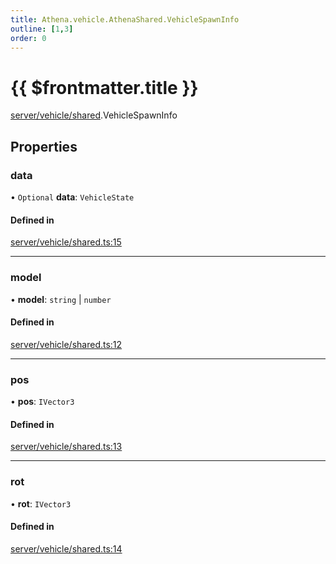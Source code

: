 ```yaml
---
title: Athena.vehicle.AthenaShared.VehicleSpawnInfo
outline: [1,3]
order: 0
---
```


# {{ $frontmatter.title }}


[server/vehicle/shared](../modules/server_vehicle_shared.md).VehicleSpawnInfo

## Properties

### data

• `Optional` **data**: `VehicleState`

#### Defined in

[server/vehicle/shared.ts:15](https://github.com/Stuyk/altv-athena/blob/41bbc82/src/core/server/vehicle/shared.ts#L15)

___

### model

• **model**: `string` \| `number`

#### Defined in

[server/vehicle/shared.ts:12](https://github.com/Stuyk/altv-athena/blob/41bbc82/src/core/server/vehicle/shared.ts#L12)

___

### pos

• **pos**: `IVector3`

#### Defined in

[server/vehicle/shared.ts:13](https://github.com/Stuyk/altv-athena/blob/41bbc82/src/core/server/vehicle/shared.ts#L13)

___

### rot

• **rot**: `IVector3`

#### Defined in

[server/vehicle/shared.ts:14](https://github.com/Stuyk/altv-athena/blob/41bbc82/src/core/server/vehicle/shared.ts#L14)
